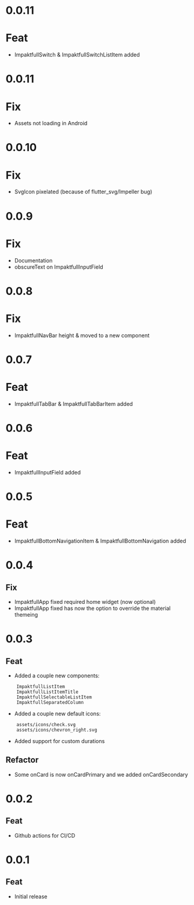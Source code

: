 # 0.0.11

# Feat

- ImpaktfullSwitch & ImpaktfullSwitchListItem added

# 0.0.11

# Fix

- Assets not loading in Android

# 0.0.10

# Fix

- SvgIcon pixelated (because of flutter_svg/Impeller bug)

# 0.0.9

# Fix

- Documentation
- obscureText on ImpaktfullInputField

# 0.0.8

# Fix

- ImpaktfullNavBar height & moved to a new component

# 0.0.7

# Feat

- ImpaktfullTabBar & ImpaktfullTabBarItem added

# 0.0.6

# Feat

- ImpaktfullInputField added

# 0.0.5

# Feat

- ImpaktfullBottomNavigationItem & ImpaktfullBottomNavigation added

# 0.0.4

## Fix

- ImpaktfullApp fixed required home widget (now optional)
- ImpaktfullApp fixed has now the option to override the material themeing

# 0.0.3

## Feat

- Added a couple new components:

```
    ImpaktfullListItem
    ImpaktfullListItemTitle
    ImpaktfullSelectableListItem
    ImpaktfullSeparatedColumn
```

- Added a couple new default icons:

```
    assets/icons/check.svg
    assets/icons/chevron_right.svg
```

- Added support for custom durations 

## Refactor

- Some onCard is now onCardPrimary and we added onCardSecondary

# 0.0.2

## Feat

- Github actions for CI/CD

# 0.0.1

## Feat

- Initial release